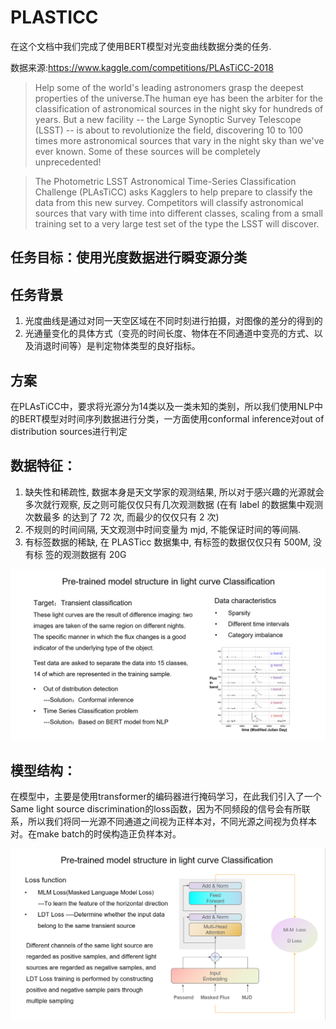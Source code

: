 # PLASTICC

在这个文档中我们完成了使用BERT模型对光变曲线数据分类的任务.

数据来源:<https://www.kaggle.com/competitions/PLAsTiCC-2018>

> Help some of the world's leading astronomers grasp the deepest properties of the universe.The human eye has been the arbiter for the classification of astronomical sources in the night sky for hundreds of years. 
> But a new facility -- the Large Synoptic Survey Telescope (LSST) -- is about to revolutionize the field, discovering 10 to 100 times more astronomical sources that vary in the night sky than we've ever known. 
> Some of these sources will be completely unprecedented!

> The Photometric LSST Astronomical Time-Series Classification Challenge (PLAsTiCC) asks Kagglers to help prepare to classify the data from this new survey. 
> Competitors will classify astronomical sources that vary with time into different classes, scaling from a small training set to a very large test set of the type the LSST will discover.

## 任务目标：使用光度数据进行瞬变源分类

## 任务背景
1. 光度曲线是通过对同一天空区域在不同时刻进行拍摄，对图像的差分的得到的
2. 光通量变化的具体方式（变亮的时间长度、物体在不同通道中变亮的方式、以及消退时间等）是判定物体类型的良好指标。
## 方案
在PLAsTiCC中，要求将光源分为14类以及一类未知的类别，所以我们使用NLP中的BERT模型对时间序列数据进行分类，一方面使用conformal inference对out of distribution sources进行判定

## 数据特征：
1. 缺失性和稀疏性, 数据本身是天文学家的观测结果, 所以对于感兴趣的光源就会 多次就行观察, 反之则可能仅仅只有几次观测数据 (在有 label 的数据集中观测次数最多 的达到了 72 次, 而最少的仅仅只有 2 次) 
2. 不规则的时间间隔, 天文观测中时间变量为 mjd, 不能保证时间的等间隔.
3. 有标签数据的稀缺, 在 PLASTicc 数据集中, 有标签的数据仅仅只有 500M, 没有标 签的观测数据有 20G

![image](/picture/1.png)

## 模型结构：
在模型中，主要是使用transformer的编码器进行掩码学习，在此我们引入了一个Same light source discrimination的loss函数，因为不同频段的信号会有所联系，所以我们将同一光源不同通道之间视为正样本对，不同光源之间视为负样本对。在make batch的时侯构造正负样本对。

![image](/picture/2.png)


